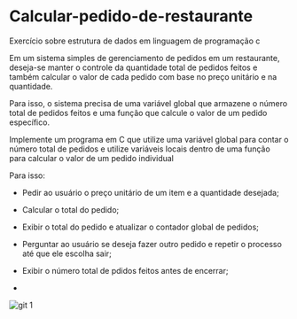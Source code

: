 # Calcular-pedido-de-restaurante
Exercício sobre estrutura de dados em linguagem de programação c

Em um sistema simples de gerenciamento de pedidos em um restaurante, deseja-se manter o controle
da quantidade total de pedidos feitos e também calcular o valor de cada pedido com base no preço
unitário e na quantidade.

Para isso, o sistema precisa de uma variável global que armazene o número total de pedidos feitos e 
uma função que calcule o valor de um pedido específico.

Implemente um programa em C que utilize uma variável global para contar o número total de pedidos
e utilize variáveis locais dentro de uma função para calcular o valor de um pedido individual

Para isso:

- Pedir ao usuário o preço unitário de um item e a quantidade desejada;
- Calcular o total do pedido;
- Exibir o total do pedido e atualizar o contador global de pedidos;
- Perguntar ao usuário se deseja fazer outro pedido e repetir o processo até que ele escolha sair;
- Exibir o número total de pdidos feitos antes de encerrar;

- 
![git 1](https://github.com/user-attachments/assets/100cd5bc-9cd2-4db5-a50f-a58c93610310)

